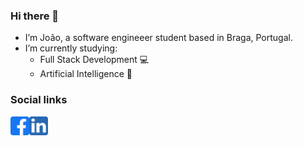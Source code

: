 ### Hi there 👋

- I’m João, a software engineeer student based in Braga, Portugal.
- I’m currently studying:
  - Full Stack Development 💻
  - Artificial Intelligence 🤖 

### Social links

<a href="https://www.facebook.com/joaonuno.abreu" target="_blank">
  <img align="left" alt="Facebook" width="30px" src="https://github.com/Zayts3v/Zayts3v/blob/main/Faceboook.svg" />
</a>

<a href="https://www.linkedin.com/in/jo%C3%A3o-nuno-abreu-58396a1b0/" target="_blank">
  <img align="left" alt="LinkedIN" width="30px" src="https://github.com/Zayts3v/Zayts3v/blob/main/LinkedIN.svg" />
</a>
